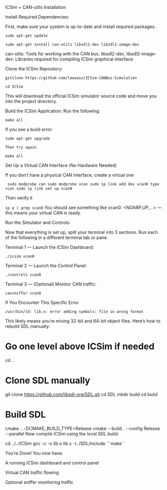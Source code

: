 ICSim + CAN-utils Installation

Install Required Dependencies:

First, make sure your system is up-to-date and install required packages.

```sudo apt-get update```

```sudo apt-get install can-utils libsdl2-dev libsdl2-image-dev```

can-utils: Tools for working with the CAN bus.
 libsdl2-dev, libsdl2-image-dev: Libraries required for compiling ICSim graphical interface

Clone the ICSim Repository:

 ```gitclone https://github.com/lawswin/ICSim-CANBus-Simulation```

```cd ICSim```

This will download the official ICSim simulator source code and move you into the project directory.

Build the ICSim Application:
 Run the following:

```make all```

If you see a build error:

```sudo apt-get upgrade```

    Then try again


```make all```

Set Up a Virtual CAN Interface (No Hardware Needed)

If you don’t have a physical CAN interface, create a virtual one


` sudo modprobe can
   sudo modprobe vcan
   sudo ip link add dev vcan0 type vcan
   sudo ip link set up vcan0`

Then verify it


```ip a | grep vcan0```
You should see something like vcan0: <NOARP,UP,...> — this means your virtual CAN is ready.

 Run the Simulator and Controls:
 
Now that everything is set up, split your terminal into 3 sections. Run each of the following in a different terminal tab or pane.

Terminal 1 — Launch the ICSim Dashboard:

```./icsim vcan0```

Terminal 2 — Launch the Control Panel:

```./controls vcan0```

Terminal 3 — (Optional) Monitor CAN traffic:

```cansniffer vcan0```

 
 If You Encounter This Specific Error


```/usr/bin/ld: lib.o: error adding symbols: file in wrong format```

This likely means you’re mixing 32-bit and 64-bit object files. Here’s how to rebuild SDL manually:


# Go one level above ICSim if needed
cd ..

# Clone SDL manually
git clone https://github.com/libsdl-org/SDL.git
cd SDL
mkdir build
cd build

# Build SDL
cmake .. -DCMAKE_BUILD_TYPE=Release
cmake --build . --config Release --parallel
Now compile ICSim using the local SDL build:


cd ../../ICSim
gcc -c -o lib.o lib.c -I../SDL/include
```make``

 You’re Done!
You now have:

A running ICSim dashboard and control panel

Virtual CAN traffic flowing

Optional sniffer monitoring traffic
